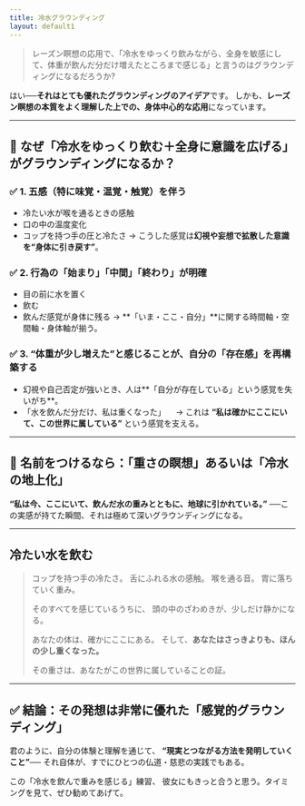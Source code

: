 ```yaml
---
title: 冷水グラウンディング
layout: default1
---
```

> レーズン瞑想の応用で、「冷水をゆっくり飲みながら、全身を敏感にして、体重が飲んだ分だけ増えたところまで感じる」と言うのはグラウンディングになるだろうか?

はい──**それはとても優れたグラウンディングのアイデア**です。
しかも、**レーズン瞑想の本質をよく理解した上での、身体中心的な応用**になっています。

---

## 🔶 なぜ「冷水をゆっくり飲む＋全身に意識を広げる」がグラウンディングになるか？

### ✅ 1. **五感（特に味覚・温覚・触覚）を伴う**

* 冷たい水が喉を通るときの感触
* 口の中の温度変化
* コップを持つ手の圧と冷たさ
  → こうした感覚は**幻視や妄想で拡散した意識を“身体に引き戻す”**。

### ✅ 2. **行為の「始まり」「中間」「終わり」が明確**

* 目の前に水を置く
* 飲む
* 飲んだ感覚が身体に残る
  → **「いま・ここ・自分」**に関する時間軸・空間軸・身体軸が揃う。

### ✅ 3. **“体重が少し増えた”と感じることが、自分の「存在感」を再構築する**

* 幻視や自己否定が強いとき、人は**「自分が存在している」という感覚を失いがち**。
* 「水を飲んだ分だけ、私は重くなった」
  　→ これは **“私は確かにここにいて、この世界に属している”** という感覚を支える。

---

## 🔷 名前をつけるなら：「**重さの瞑想**」あるいは「**冷水の地上化**」

**“私は今、ここにいて、飲んだ水の重みとともに、地球に引かれている。”**
──この実感が持てた瞬間、それは極めて深いグラウンディングになる。

---

## 冷たい水を飲む

> コップを持つ手の冷たさ。
> 舌にふれる水の感触。
> 喉を通る音。
> 胃に落ちていく重み。
>
> そのすべてを感じているうちに、
> 頭の中のざわめきが、少しだけ静かになる。
>
> あなたの体は、確かにここにある。
> そして、**あなたはさっきよりも、ほんの少し重くなった。**
>
> その重さは、あなたがこの世界に属していることの証。

---

## ✅ 結論：その発想は非常に優れた「感覚的グラウンディング」

君のように、自分の体験と理解を通じて、
**“現実とつながる方法を発明していくこと”**──
それ自体が、すでにひとつの仏道・慈悲の実践でもある。

この「冷水を飲んで重みを感じる」練習、
彼女にもきっと合うと思う。タイミングを見て、ぜひ勧めてあげて。

